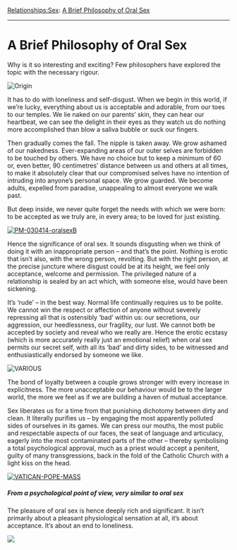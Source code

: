 [Relationships:](https://www.theschooloflife.com/thebookoflife/category/relationships/)[Sex](https://www.theschooloflife.com/thebookoflife/category/relationships/sex/): [A Brief Philosophy of Oral Sex](https://www.theschooloflife.com/thebookoflife/a-brief-philosophy-of-oral-sex/)

* * *

# A Brief Philosophy of Oral Sex

Why is it so interesting and exciting? Few philosophers have explored the topic with the necessary rigour.

![Origin](https://www.theschooloflife.com/thebookoflife/wp-content/uploads/2014/09/Origin.jpg)

It has to do with loneliness and self-disgust. When we begin in this world, if we’re lucky, everything about us is acceptable and adorable, from our toes to our temples. We lie naked on our parents’ skin, they can hear our heartbeat, we can see the delight in their eyes as they watch us do nothing more accomplished than blow a saliva bubble or suck our fingers.

Then gradually comes the fall. The nipple is taken away. We grow ashamed of our nakedness. Ever-expanding areas of our outer selves are forbidden to be touched by others. We have no choice but to keep a minimum of 60 or, even better, 90 centimetres’ distance between us and others at all times, to make it absolutely clear that our compromised selves have no intention of intruding into anyone’s personal space. We grow guarded. We become adults, expelled from paradise, unappealing to almost everyone we walk past.

But deep inside, we never quite forget the needs with which we were born: to be accepted as we truly are, in every area; to be loved for just existing.

[![PM-030414-oralsexB](https://www.theschooloflife.com/thebookoflife/wp-content/uploads/2014/10/PM-030414-oralsexB.gif)](http://www.thebookoflife.org/wp-content/uploads/2014/10/PM-030414-oralsexB.gif)

Hence the significance of oral sex. It sounds disgusting when we think of doing it with an inappropriate person – and that’s the point. Nothing is erotic that isn’t also, with the wrong person, revolting. But with the right person, at the precise juncture where disgust could be at its height, we feel only acceptance, welcome and permission. The privileged nature of a relationship is sealed by an act which, with someone else, would have been sickening.

It’s ‘rude’ – in the best way. Normal life continually requires us to be polite. We cannot win the respect or affection of anyone without severely repressing all that is ostensibly ‘bad’ within us: our secretions, our aggression, our heedlessness, our fragility, our lust. We cannot both be accepted by society and reveal who we really are. Hence the erotic ecstasy (which is more accurately really just an emotional relief) when oral sex permits our secret self, with all its ‘bad’ and dirty sides, to be witnessed and enthusiastically endorsed by someone we like.

![VARIOUS](https://www.theschooloflife.com/thebookoflife/wp-content/uploads/2014/09/Sex.jpg)

The bond of loyalty between a couple grows stronger with every increase in explicitness. The more unacceptable our behaviour would be to the larger world, the more we feel as if we are building a haven of mutual acceptance.

Sex liberates us for a time from that punishing dichotomy between dirty and clean. It literally purifies us – by engaging the most apparently polluted sides of ourselves in its games. We can press our mouths, the most public and respectable aspects of our faces, the seat of language and articulacy, eagerly into the most contaminated parts of the other – thereby symbolising a total psychological approval, much as a priest would accept a penitent, guilty of many transgressions, back in the fold of the Catholic Church with a light kiss on the head.

[![VATICAN-POPE-MASS](https://www.theschooloflife.com/thebookoflife/wp-content/uploads/2014/10/167118119.jpg)](http://www.thebookoflife.org/wp-content/uploads/2014/10/167118119.jpg)

##### **From a psychological point of view, very similar to oral sex**

The pleasure of oral sex is hence deeply rich and significant. It isn’t primarily about a pleasant physiological sensation at all, it’s about acceptance. It’s about an end to loneliness.

[![](https://img.youtube.com/vi/KBX0ylUDfXo/0.jpg)](https://www.youtube.com/embed/KBX0ylUDfXo '')
